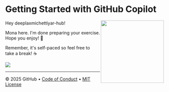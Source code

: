 # Getting Started with GitHub Copilot

<img src="https://octodex.github.com/images/Professortocat_v2.png" align="right" height="200px" />

Hey deeplaxmichettiyar-hub!

Mona here. I'm done preparing your exercise. Hope you enjoy! 💚

Remember, it's self-paced so feel free to take a break! ☕️

[![](https://img.shields.io/badge/Go%20to%20Exercise-%E2%86%92-1f883d?style=for-the-badge&logo=github&labelColor=197935)](https://github.com/deeplaxmichettiyar-hub/skills-getting-started-with-github-copilotdeep/issues/1)

---

&copy; 2025 GitHub &bull; [Code of Conduct](https://www.contributor-covenant.org/version/2/1/code_of_conduct/code_of_conduct.md) &bull; [MIT License](https://gh.io/mit)

